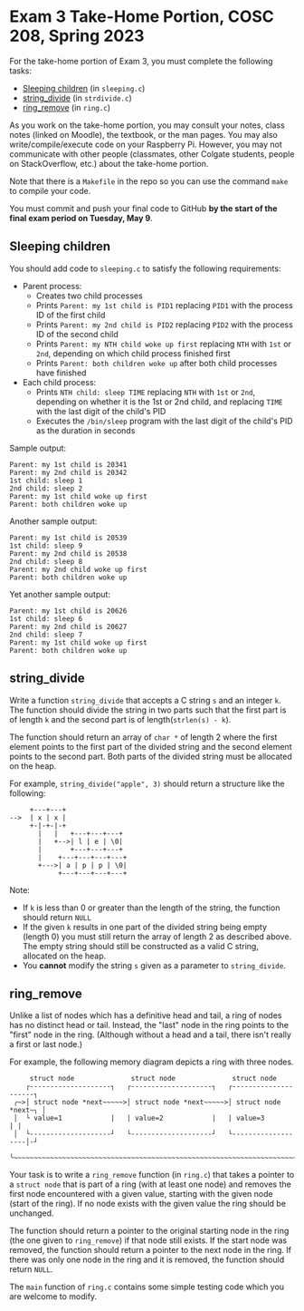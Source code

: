 # Exam 3 Take-Home Portion, COSC 208, Spring 2023

For the take-home portion of Exam 3, you must complete the following tasks:

* [Sleeping children](#sleeping_children) (in `sleeping.c`)
* [string_divide](#string_divide) (in `strdivide.c`)
* [ring_remove](#ring_remove) (in `ring.c`)

As you work on the take-home portion, you may consult your notes, class notes (linked on Moodle), the textbook, or the man pages. You may also write/compile/execute code on your Raspberry Pi. However, you may not communicate with other people (classmates, other Colgate students, people on StackOverflow, etc.) about the take-home portion. 

Note that there is a `Makefile` in the repo so you can use the command `make` to compile your code.

You must commit and push your final code to GitHub **by the start of the final exam period on Tuesday, May 9**.

## Sleeping children
You should add code to `sleeping.c` to satisfy the following requirements:
* Parent process:
    * Creates two child processes
    * Prints `Parent: my 1st child is PID1` replacing `PID1` with the process ID of the first child
    * Prints `Parent: my 2nd child is PID2` replacing `PID2` with the process ID of the second child
    * Prints `Parent: my NTH child woke up first` replacing `NTH` with `1st` or `2nd`, depending on which child process finished first
    * Prints `Parent: both children woke up` after both child processes have finished
* Each child process:
    * Prints `NTH child: sleep TIME` replacing `NTH` with `1st` or `2nd`, depending on whether it is the 1st or 2nd child, and replacing `TIME` with the last digit of the child's PID
    * Executes the `/bin/sleep` program with the last digit of the child's PID as the duration in seconds

Sample output:
```
Parent: my 1st child is 20341
Parent: my 2nd child is 20342
1st child: sleep 1
2nd child: sleep 2
Parent: my 1st child woke up first
Parent: both children woke up
```

Another sample output:
```
Parent: my 1st child is 20539
1st child: sleep 9
Parent: my 2nd child is 20538
2nd child: sleep 8
Parent: my 2nd child woke up first
Parent: both children woke up
```

Yet another sample output:
```
Parent: my 1st child is 20626
1st child: sleep 6
Parent: my 2nd child is 20627
2nd child: sleep 7
Parent: my 1st child woke up first
Parent: both children woke up
```

## string_divide

Write a function `string_divide` that accepts a C string `s` and an integer 
`k`.  The function should divide the string in two parts such that the first
part is of length `k` and the second part is of length(`strlen(s) - k`).

The function should return an array of `char *` of length 2 where the 
first element points to the first part of the divided string and the second
element points to the second part.  Both parts of the divided string
must be allocated on the heap.

For example, `string_divide("apple", 3)` should return a structure
like the following:

```
     +---+---+
-->  | x | x |
     +-|-+-|-+
       |   |   +---+---+---+
       |   +-->| l | e | \0|
       |       +---+---+---+
       |    +---+---+---+---+
       +--->| a | p | p | \0|
            +---+---+---+---+
```

Note:
* If `k` is less than 0 or greater than the length of the string, the function should return `NULL`
* If the given `k` results in one part of the divided string being empty (length 0) you must still return the array of length 2 as described above.  The empty string should still be constructed as a valid C string, allocated on the heap.
* You **cannot** modify the string `s` given as a parameter to `string_divide`.


## ring_remove

Unlike a list of nodes which has a definitive head and tail, a ring of nodes has no distinct head or tail. Instead, the "last" node in the ring points to the "first" node in the ring. (Although without a head and a tail, there isn't really a first or last node.)

For example, the following memory diagram depicts a ring with three nodes.
```
     struct node              struct node              struct node
    ┌--------------------┐   ┌--------------------┐   ┌---------------------┐
 ╭~>│ struct node *next~~~~~>│ struct node *next~~~~~>│ struct node *next~╮ │
 │  └ value=1            |   | value=2            |   | value=3           | |
 │  └--------------------┘   └--------------------┘   └-------------------│-┘
 ╰~~~~~~~~~~~~~~~~~~~~~~~~~~~~~~~~~~~~~~~~~~~~~~~~~~~~~~~~~~~~~~~~~~~~~~~~╯
```

Your task is to write a `ring_remove` function (in `ring.c`) that takes a pointer to a `struct node` that is part of a ring (with at least one node) and removes the first node encountered with a given value, starting with the given node (start of the ring).  If no node exists with the given value the ring should be unchanged.

The function should return a pointer to the original starting node in the ring (the one given to `ring_remove`) if that node still exists.  If the start node was removed, the function should return a pointer to the next node in the ring.  If there was only one node in the ring and it is removed, the function should return `NULL`.

The `main` function of `ring.c` contains some simple testing code which you are welcome to modify.


